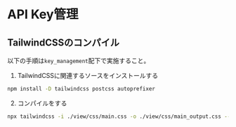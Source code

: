 # API Key管理

## TailwindCSSのコンパイル

以下の手順は`key_management`配下で実施すること。

1. TailwindCSSに関連するソースをインストールする

```bash
npm install -D tailwindcss postcss autoprefixer
```

2. コンパイルをする

```bash
npx tailwindcss -i ./view/css/main.css -o ./view/css/main_output.css --watch
```
